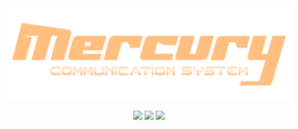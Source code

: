 ![Mercury-Banner](https://raw.githubusercontent.com/90N45-d3v/Mercury/main/mercury/root/logo.png?token=GHSAT0AAAAAAB5CPPWUG6IOS4PO5E66AKH6Y5XFKBA)
<p align="center">

 <img src="https://img.shields.io/github/license/90N45-d3v/Mercury.svg">
 <img src="https://img.shields.io/badge/Ask%20me-anything-1abc9c.svg">
 <img src="https://img.shields.io/badge/PHP-%3E%3D8.0-blue.svg">
</p>
